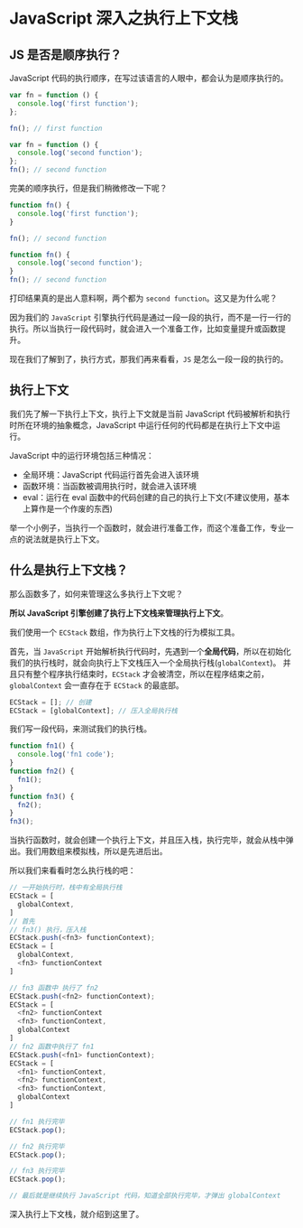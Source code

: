 # JavaScript 深入之执行上下文栈

## JS 是否是顺序执行？

JavaScript 代码的执行顺序，在写过该语言的人眼中，都会认为是顺序执行的。

```javascript
var fn = function () {
  console.log('first function');
};

fn(); // first function

var fn = function () {
  console.log('second function');
};
fn(); // second function
```

完美的顺序执行，但是我们稍微修改一下呢？

```javascript
function fn() {
  console.log('first function');
}

fn(); // second function

function fn() {
  console.log('second function');
}
fn(); // second function
```

打印结果真的是出人意料啊，两个都为 `second function`。这又是为什么呢？

因为我们的 `JavaScript` 引擎执行代码是通过一段一段的执行，而不是一行一行的执行。所以当执行一段代码时，就会进入一个准备工作，比如变量提升或函数提升。

现在我们了解到了，执行方式，那我们再来看看，`JS` 是怎么一段一段的执行的。

## 执行上下文

我们先了解一下执行上下文，执行上下文就是当前 JavaScript 代码被解析和执行时所在环境的抽象概念，JavaScript 中运行任何的代码都是在执行上下文中运行。

JavaScript 中的运行环境包括三种情况：

- 全局环境：JavaScript 代码运行首先会进入该环境
- 函数环境：当函数被调用执行时，就会进入该环境
- eval：运行在 eval 函数中的代码创建的自己的执行上下文(不建议使用，基本上算作是一个作废的东西)

举一个小例子，当执行一个函数时，就会进行准备工作，而这个准备工作，专业一点的说法就是执行上下文。

## 什么是执行上下文栈？

那么函数多了，如何来管理这么多执行上下文呢？

**所以 JavaScript 引擎创建了执行上下文栈来管理执行上下文**。

我们使用一个 `ECStack` 数组，作为执行上下文栈的行为模拟工具。

首先，当 `JavaScript` 开始解析执行代码时，先遇到一个**全局代码**，所以在初始化我们的执行栈时，就会向执行上下文栈压入一个全局执行栈(`globalContext`)。
并且只有整个程序执行结束时，`ECStack` 才会被清空，所以在程序结束之前，`globalContext` 会一直存在于 `ECStack` 的最底部。

```javascript
ECStack = []; // 创建
ECStack = [globalContext]; // 压入全局执行栈
```

我们写一段代码，来测试我们的执行栈。

```javascript
function fn1() {
  console.log('fn1 code');
}
function fn2() {
  fn1();
}
function fn3() {
  fn2();
}
fn3();
```

当执行函数时，就会创建一个执行上下文，并且压入栈，执行完毕，就会从栈中弹出。我们用数组来模拟栈，所以是先进后出。

所以我们来看看时怎么执行栈的吧：

```javascript
// 一开始执行时，栈中有全局执行栈
ECStack = [
  globalContext,
]
// 首先
// fn3() 执行，压入栈
ECStack.push(<fn3> functionContext);
ECStack = [
  globalContext,
  <fn3> functionContext
]

// fn3 函数中 执行了 fn2
ECStack.push(<fn2> functionContext);
ECStack = [
  <fn2> functionContext
  <fn3> functionContext,
  globalContext
]
// fn2 函数中执行了 fn1
ECStack.push(<fn1> functionContext);
ECStack = [
  <fn1> functionContext,
  <fn2> functionContext,
  <fn3> functionContext,
  globalContext
]

// fn1 执行完毕
ECStack.pop();

// fn2 执行完毕
ECStack.pop();

// fn3 执行完毕
ECStack.pop();

// 最后就是继续执行 JavaScript 代码，知道全部执行完毕，才弹出 globalContext
```

深入执行上下文栈，就介绍到这里了。
